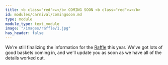 ```yaml
---
title: <b class="red">★</b> COMING SOON <b class="red">★</b>
id: modules/carnival/comingsoon.md
type: module
module_type: text_module
image: "/images/raffle/1.jpg"
has_header: false
---
```

We're still finalizing the information for the [Raffle](/raffle) this year. We've got lots of good baskets coming in, and we'll update you as soon as we have all of the details worked out.
